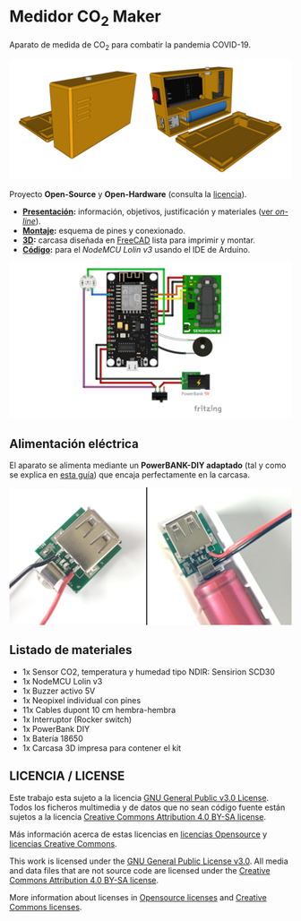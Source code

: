# Medidor CO<sub>2</sub> Maker
Aparato de medida de CO<sub>2</sub> para combatir la pandemia COVID-19.

![MedidorCO2](3D/SCD30-unit.png)

Proyecto **Open-Source** y **Open-Hardware** (consulta la [licencia](#licencia--license)).


* **[Presentación](presentacion/):** información, objetivos, justificación y materiales ([ver *on-line*](https://mgesteiro.github.io/medidorCO2/)).
* **[Montaje](montaje/):** esquema de pines y conexionado.
* **[3D](3D/):** carcasa diseñada en [FreeCAD](https://freecadweb.org) lista para imprimir y montar.
* **[Código](codigo/):** para el *NodeMCU Lolin v3* usando el IDE de Arduino.

![Montaje](montaje/montaje_medidor_CO2_powerbank.png)

## Alimentación eléctrica
El aparato se alimenta mediante un **PowerBANK-DIY adaptado** (tal y como se explica en [esta guía](https://www.roboteach.es/modificacion-power-bank/)) que encaja perfectamente en la carcasa.

![PowerBANK](presentacion/images/powerBank.jpg)

## Listado de materiales

* 1x Sensor CO2, temperatura y humedad tipo NDIR: Sensirion SCD30
* 1x NodeMCU Lolin v3
* 1x Buzzer activo 5V
* 1x Neopixel individual con pines
* 11x Cables dupont 10 cm hembra-hembra
* 1x Interruptor (Rocker switch)
* 1x PowerBank DIY
* 1x Batería 18650
* 1x Carcasa 3D impresa para contener el kit

## LICENCIA / LICENSE

Este trabajo esta sujeto a la licencia [GNU General Public v3.0 License](LICENSE-GPLV30). Todos los ficheros multimedia y de datos que no sean código fuente están sujetos a la licencia [Creative Commons Attribution 4.0 BY-SA license](LICENSE-CCBYSA40).

Más información acerca de estas licencias en [licencias Opensource](https://opensource.org/licenses/) y [licencias Creative Commons](https://creativecommons.org/licenses/).

This work is licensed under the [GNU General Public License v3.0](LICENSE-GPLV30). All media and data files that are not source code are licensed under the [Creative Commons Attribution 4.0 BY-SA license](LICENSE-CCBYSA40).

More information about licenses in [Opensource licenses](https://opensource.org/licenses/) and [Creative Commons licenses](https://creativecommons.org/licenses/).